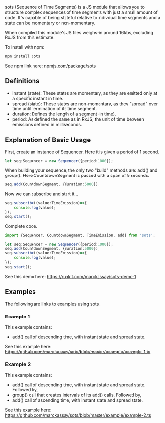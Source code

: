 sots (Sequence of Time Segments) is a JS module that allows you to structure complex sequences of time segments with just a small amount of code.  It's capable of being stateful relative to indivdual time segments and a state can be momentary or non-momentary. 

When compiled this module's JS files weighs-in around 16kbs, excluding RxJS from this estimate.

To install with npm:
```bash
npm install sots
```
See npm link here: [npmjs.com/package/sots](https://www.npmjs.com/package/sots)
## Definitions
* instant (state): These states are momentary, as they are emitted only at a specific instant in time.
* spread (state): These states are non-momentary, as they "spread" over time until termination of its time segment.
* duration: Defines the length of a segment (in time).
* period: As defined the same as in RxJS; the unit of time between emissions defined in milliseconds.

## Explanation of Basic Usage
First, create an instance of Sequencer.  Here it is given a period of 1 second.
```typescript
let seq:Sequencer = new Sequencer({period:1000});
```

When building your sequence, the only two "build" methods are: add() and group().
Here CountdownSegment is passed with a span of 5 seconds.
```typescript
seq.add(CountdownSegment, {duration:5000});
```

Now we can subscribe and start it...
```typescript
seq.subscribe((value:TimeEmission)=>{
    console.log(value);
});
seq.start();
```

Complete code.
```typescript
import {Sequencer, CountdownSegment, TimeEmission, add} from 'sots';

let seq:Sequencer = new Sequencer({period:1000});
seq.add(CountdownSegment, {duration:5000});
seq.subscribe((value:TimeEmission)=>{
    console.log(value);
});
seq.start();
```
See this demo here: https://runkit.com/marckassay/sots-demo-1

## Examples
The following are links to examples using sots.

### Example 1
This example contains: 
* add() call of descending time, with instant state and spread state.

See this example here: https://github.com/marckassay/sots/blob/master/example/example-1.ts

### Example 2
This example contains: 
* add() call of descending time, with instant state and spread state.  Followed by,
* group() call that creates intervals of its add() calls.  Followed by,
* add() call of ascending time, with instant state and spread state.

See this example here: https://github.com/marckassay/sots/blob/master/example/example-2.ts